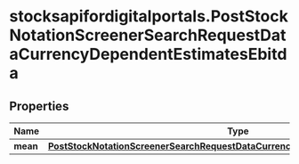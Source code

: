 # stocksapifordigitalportals.PostStockNotationScreenerSearchRequestDataCurrencyDependentEstimatesEbitda

## Properties

Name | Type | Description | Notes
------------ | ------------- | ------------- | -------------
**mean** | [**PostStockNotationScreenerSearchRequestDataCurrencyDependentEstimatesEbitMean**](PostStockNotationScreenerSearchRequestDataCurrencyDependentEstimatesEbitMean.md) |  | [optional] 



